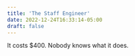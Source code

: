 ```yaml
---
title: 'The Staff Engineer'
date: 2022-12-24T16:33:14-05:00
draft: false
---
```


It costs $400. Nobody knows what it does.

